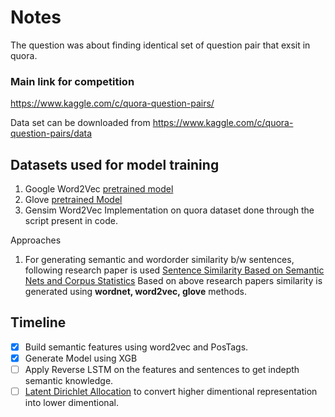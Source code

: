 # Notes #
The question was about finding identical set of question pair that exsit in quora.
### Main link for competition ###
https://www.kaggle.com/c/quora-question-pairs/

Data set can be downloaded from 
https://www.kaggle.com/c/quora-question-pairs/data

## Datasets used for model training ##
1. Google Word2Vec [pretrained model](https://code.google.com/archive/p/word2vec/) 
2. Glove [pretrained Model](https://nlp.stanford.edu/projects/glove)
3. Gensim Word2Vec Implementation on quora dataset done through the script present in code.


Approaches
1. For generating semantic and wordorder similarity b/w sentences, following research paper is used [Sentence Similarity Based on Semantic Nets
and Corpus Statistics](http://ants.iis.sinica.edu.tw/3BkMJ9lTeWXTSrrvNoKNFDxRm3zFwRR/55/Sentence%20Similarity%20Based%20on%20Semantic%20Nets%20and%20corpus%20statistics.pdf)
Based on above research papers similarity is generated using  __wordnet, word2vec, glove__ methods.

## Timeline ##
- [x] Build semantic features using word2vec and PosTags.
- [x] Generate Model using XGB
- [ ] Apply Reverse LSTM on the features and sentences to get indepth semantic knowledge.
- [ ] [Latent Dirichlet Allocation](https://radimrehurek.com/gensim/wiki.html) to convert higher dimentional representation into lower dimentional.
